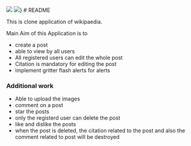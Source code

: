 <img src="https://api.codeclimate.com/v1/badges/eeb114ad8a44da8e63a6/maintainability" />
<img src="https://api.codeclimate.com/v1/badges/eeb114ad8a44da8e63a6/test_coverage" />}
# README

This is clone application of wikipaedia.

Main Aim of this Application is to
* create a post
* able to view by all users
* All registered users can edit the whole post
* Citation is mandatory for editing the post
* implement gritter flash alerts for alerts
### Additional work
* Able to upload the images
* comment on a post
* star the posts
* only the registerd user can delete the post
* like and dislike the posts
* when the post is deleted, the citation related to the post and also the comment related to post will be destroyed
